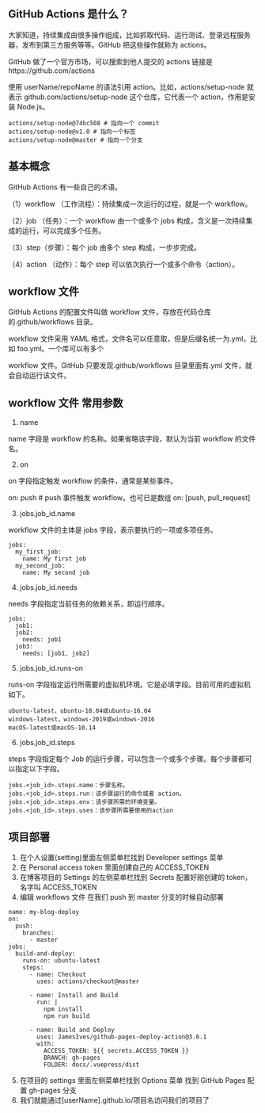 ## GitHub Actions 是什么？

大家知道，持续集成由很多操作组成，比如抓取代码、运行测试、登录远程服务器，发布到第三方服务等等。GitHub 把这些操作就称为 actions。

GitHub 做了一个官方市场，可以搜索到他人提交的 actions 链接是https://github.com/actions

使用 userName/repoName 的语法引用 action。比如，actions/setup-node 就表示 github.com/actions/setup-node 这个仓库，它代表一个 action，作用是安装 Node.js。

```
actions/setup-node@74bc508 # 指向一个 commit
actions/setup-node@v1.0 # 指向一个标签
actions/setup-node@master # 指向一个分支
```

## 基本概念

GitHub Actions 有一些自己的术语。

（1）workflow （工作流程）：持续集成一次运行的过程，就是一个 workflow。

（2）job （任务）：一个 workflow 由一个或多个 jobs 构成，含义是一次持续集成的运行，可以完成多个任务。

（3）step（步骤）：每个 job 由多个 step 构成，一步步完成。

（4）action （动作）：每个 step 可以依次执行一个或多个命令（action）。

## workflow 文件

GitHub Actions 的配置文件叫做 workflow 文件，存放在代码仓库的.github/workflows 目录。

workflow 文件采用 YAML 格式，文件名可以任意取，但是后缀名统一为.yml，比如 foo.yml。一个库可以有多个

workflow 文件。GitHub 只要发现.github/workflows 目录里面有.yml 文件，就会自动运行该文件。

## workflow 文件 常用参数

1. name

name 字段是 workflow 的名称。如果省略该字段，默认为当前 workflow 的文件名。

2. on

on 字段指定触发 workflow 的条件，通常是某些事件。

on: push # push 事件触发 workflow。也可已是数组 on: [push, pull_request]

3. jobs.job_id.name

workflow 文件的主体是 jobs 字段，表示要执行的一项或多项任务。

```
jobs:
  my_first_job:
    name: My first job
  my_second_job:
    name: My second job
```

4. jobs.job_id.needs

needs 字段指定当前任务的依赖关系，即运行顺序。

```
jobs:
  job1:
  job2:
    needs: job1
  job3:
    needs: [job1, job2]
```

5. jobs.job_id.runs-on

runs-on 字段指定运行所需要的虚拟机环境。它是必填字段。目前可用的虚拟机如下。

```
ubuntu-latest，ubuntu-18.04或ubuntu-16.04
windows-latest，windows-2019或windows-2016
macOS-latest或macOS-10.14
```

6. jobs.job_id.steps

steps 字段指定每个 Job 的运行步骤，可以包含一个或多个步骤。每个步骤都可以指定以下字段。

```
jobs.<job_id>.steps.name：步骤名称。
jobs.<job_id>.steps.run：该步骤运行的命令或者 action。
jobs.<job_id>.steps.env：该步骤所需的环境变量。
jobs.<job_id>.steps.uses：该步骤所需要使用的action
```

## 项目部署

1. 在个人设置(setting)里面左侧菜单栏找到 Developer settings 菜单
2. 在 Personal access token 里面创建自己的 ACCESS_TOKEN
3. 在博客项目的 Settings 的左侧菜单栏找到 Secrets 配置好刚创建的 token，名字叫 ACCESS_TOKEN
4. 编辑 workflows 文件 在我们 push 到 master 分支的时候自动部署

```
name: my-blog-deploy
on:
  push:
    branches:
      - master
jobs:
  build-and-deploy:
    runs-on: ubuntu-latest
    steps:
      - name: Checkout
        uses: actions/checkout@master

      - name: Install and Build
        run: |
          npm install
          npm run build

      - name: Build and Deploy
        uses: JamesIves/github-pages-deploy-action@3.6.1
        with:
          ACCESS_TOKEN: ${{ secrets.ACCESS_TOKEN }}
          BRANCH: gh-pages
          FOLDER: docs/.vuepress/dist

```

5. 在项目的 settings 里面左侧菜单栏找到 Options 菜单 找到 GitHub Pages 配置 gh-pages 分支
6. 我们就能通过[userName].github.io/项目名访问我们的项目了
